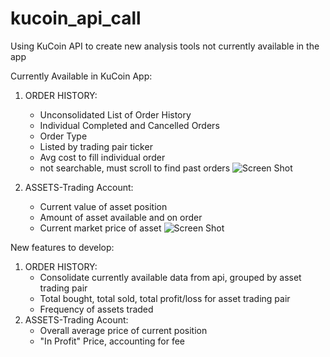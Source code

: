 # kucoin_api_call
Using KuCoin API to create new analysis tools not currently available in the app

Currently Available in KuCoin App:

1. ORDER HISTORY: 
    - Unconsolidated List of Order History 
    - Individual Completed and Cancelled Orders
    - Order Type
    - Listed by trading pair ticker
    - Avg cost to fill individual order
    - not searchable, must scroll to find past orders
![Screen Shot]()

2. ASSETS-Trading Account: 
    - Current value of asset position
    - Amount of asset available and on order
    - Current market price of asset 
![Screen Shot]()

New features to develop:

1. ORDER HISTORY:
    - Consolidate currently available data from api, grouped by asset trading pair
    - Total bought, total sold, total profit/loss for asset trading pair
    - Frequency of assets traded
2. ASSETS-Trading Acount:
    - Overall average price of current position
    - "In Profit" Price, accounting for fee








